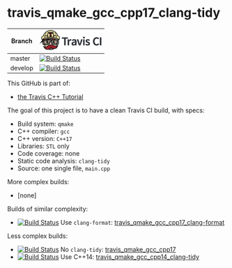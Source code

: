 # travis_qmake_gcc_cpp17_clang-tidy

Branch |[![Travis CI logo](pics/TravisCI.png)](https://travis-ci.org)
-------|----------------------------------------------------------------------------------------------------------------------------------------------------------------------------------------
master |[![Build Status](https://travis-ci.org/richelbilderbeek/travis_qmake_gcc_cpp17_clang-tidy.svg?branch=master)](https://travis-ci.org/richelbilderbeek/travis_qmake_gcc_cpp17_clang-tidy)
develop|[![Build Status](https://travis-ci.org/richelbilderbeek/travis_qmake_gcc_cpp17_clang-tidy.svg?branch=develop)](https://travis-ci.org/richelbilderbeek/travis_qmake_gcc_cpp17_clang-tidy)

This GitHub is part of:

 * [the Travis C++ Tutorial](https://github.com/richelbilderbeek/travis_cpp_tutorial)
 
The goal of this project is to have a clean Travis CI build, with specs:
 * Build system: `qmake`
 * C++ compiler: `gcc`
 * C++ version: `C++17`
 * Libraries: `STL` only
 * Code coverage: none
 * Static code analysis: `clang-tidy`
 * Source: one single file, `main.cpp`

More complex builds:

 * [none]

Builds of similar complexity:

 * [![Build Status](https://travis-ci.org/richelbilderbeek/travis_qmake_gcc_cpp17_clang-format.svg?branch=master)](https://travis-ci.org/richelbilderbeek/travis_qmake_gcc_cpp17_clang-format) Use `clang-format`: [travis_qmake_gcc_cpp17_clang-format](https://www.github.com/richelbilderbeek/travis_qmake_gcc_cpp17_clang-format)

Less complex builds:

 * [![Build Status](https://travis-ci.org/richelbilderbeek/travis_qmake_gcc_cpp17.svg?branch=master)](https://travis-ci.org/richelbilderbeek/travis_qmake_gcc_cpp17) No `clang-tidy`: [travis_qmake_gcc_cpp17](https://www.github.com/richelbilderbeek/travis_qmake_gcc_cpp17)
 * [![Build Status](https://travis-ci.org/richelbilderbeek/travis_qmake_gcc_cpp14_clang-tidy.svg?branch=master)](https://travis-ci.org/richelbilderbeek/travis_qmake_gcc_cpp14_clang-tidy) Use C++14: [travis_qmake_gcc_cpp14_clang-tidy](https://www.github.com/richelbilderbeek/travis_qmake_gcc_cpp14_clang-tidy)

